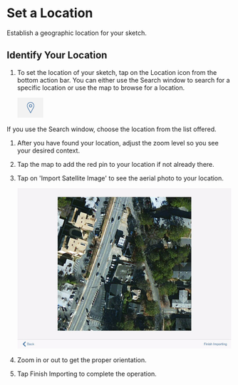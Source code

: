 # Set a Location

Establish a geographic location for your sketch.

## Identify Your Location

1. To set the location of your sketch, tap on the Location icon from the bottom action bar. You can either use the Search window to search for a specific location or use the map to browse for a location.

   ![](../.gitbook/assets/guid-45268f36-37ca-468c-b326-9db28ffa5534-low.png)

If you use the Search window, choose the location from the list offered.

1. After you have found your location, adjust the zoom level so you see your desired context.
2. Tap the map to add the red pin to your location if not already there.
3. Tap on 'Import Satellite Image' to see the aerial photo to your location.

   ![](../.gitbook/assets/guid-9d98799f-8780-4b59-95b6-f9dc6137bff2-low.png)

4. Zoom in or out to get the proper orientation.
5. Tap Finish Importing to complete the operation.

